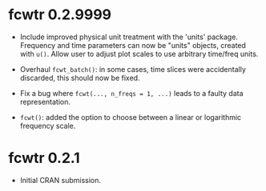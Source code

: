# fcwtr 0.2.9999

-   Include improved physical unit treatment with the 'units' package. Frequency and time parameters can now be "units" objects, created with `u()`. Allow user to adjust plot scales to use arbitrary time/freq units.

-   Overhaul `fcwt_batch()`: in some cases, time slices were accidentally discarded, this should now be fixed.

-   Fix a bug where `fcwt(..., n_freqs = 1, ...)` leads to a faulty data representation.

-   `fcwt()`: added the option to choose between a linear or logarithmic frequency scale.

# fcwtr 0.2.1

-   Initial CRAN submission.

